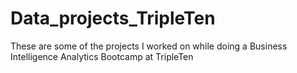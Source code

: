 # Data_projects_TripleTen
These are some of the projects I worked on while doing a Business Intelligence Analytics Bootcamp at TripleTen
